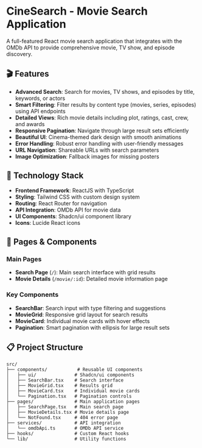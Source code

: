 # CineSearch - Movie Search Application

A full-featured React movie search application that integrates with the OMDb API to provide comprehensive movie, TV show, and episode discovery.

## 🎬 Features

- **Advanced Search**: Search for movies, TV shows, and episodes by title, keywords, or actors
- **Smart Filtering**: Filter results by content type (movies, series, episodes) using API endpoints
- **Detailed Views**: Rich movie details including plot, ratings, cast, crew, and awards
- **Responsive Pagination**: Navigate through large result sets efficiently
- **Beautiful UI**: Cinema-themed dark design with smooth animations
- **Error Handling**: Robust error handling with user-friendly messages
- **URL Navigation**: Shareable URLs with search parameters
- **Image Optimization**: Fallback images for missing posters

## 🚀 Technology Stack

- **Frontend Framework**: ReactJS with TypeScript
- **Styling**: Tailwind CSS with custom design system
- **Routing**: React Router for navigation
- **API Integration**: OMDb API for movie data
- **UI Components**: Shadcn/ui component library
- **Icons**: Lucide React icons

## 📱 Pages & Components

### Main Pages
- **Search Page** (`/`): Main search interface with grid results
- **Movie Details** (`/movie/:id`): Detailed movie information page

### Key Components
- **SearchBar**: Search input with type filtering and suggestions
- **MovieGrid**: Responsive grid layout for search results
- **MovieCard**: Individual movie cards with hover effects
- **Pagination**: Smart pagination with ellipsis for large result sets



## 📋 Project Structure

```
src/
├── components/           # Reusable UI components
│   ├── ui/              # Shadcn/ui components
│   ├── SearchBar.tsx    # Search interface
│   ├── MovieGrid.tsx    # Results grid
│   ├── MovieCard.tsx    # Individual movie cards
│   └── Pagination.tsx   # Pagination controls
├── pages/               # Main application pages
│   ├── SearchPage.tsx   # Main search page
│   ├── MovieDetails.tsx # Movie details page
│   └── NotFound.tsx     # 404 error page
├── services/            # API integration
│   └── omdbApi.ts       # OMDb API service
├── hooks/               # Custom React hooks
└── lib/                 # Utility functions
```
